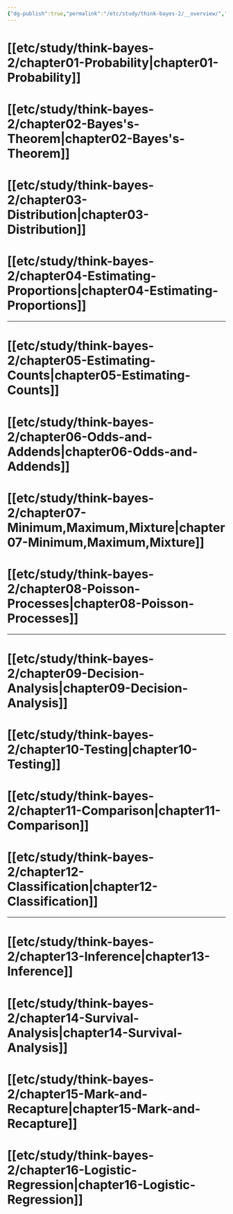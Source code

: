 ```yaml
---
{"dg-publish":true,"permalink":"/etc/study/think-bayes-2/__overview/","dgPassFrontmatter":true,"noteIcon":"","created":"","updated":""}
---
```



# [[etc/study/think-bayes-2/chapter01-Probability\|chapter01-Probability]]
# [[etc/study/think-bayes-2/chapter02-Bayes's-Theorem\|chapter02-Bayes's-Theorem]]
# [[etc/study/think-bayes-2/chapter03-Distribution\|chapter03-Distribution]]
# [[etc/study/think-bayes-2/chapter04-Estimating-Proportions\|chapter04-Estimating-Proportions]]

---

# [[etc/study/think-bayes-2/chapter05-Estimating-Counts\|chapter05-Estimating-Counts]]
# [[etc/study/think-bayes-2/chapter06-Odds-and-Addends\|chapter06-Odds-and-Addends]]
# [[etc/study/think-bayes-2/chapter07-Minimum,Maximum,Mixture\|chapter07-Minimum,Maximum,Mixture]]
# [[etc/study/think-bayes-2/chapter08-Poisson-Processes\|chapter08-Poisson-Processes]]

---

# [[etc/study/think-bayes-2/chapter09-Decision-Analysis\|chapter09-Decision-Analysis]]
# [[etc/study/think-bayes-2/chapter10-Testing\|chapter10-Testing]]
# [[etc/study/think-bayes-2/chapter11-Comparison\|chapter11-Comparison]]
# [[etc/study/think-bayes-2/chapter12-Classification\|chapter12-Classification]]

---

# [[etc/study/think-bayes-2/chapter13-Inference\|chapter13-Inference]]
# [[etc/study/think-bayes-2/chapter14-Survival-Analysis\|chapter14-Survival-Analysis]]
# [[etc/study/think-bayes-2/chapter15-Mark-and-Recapture\|chapter15-Mark-and-Recapture]]
# [[etc/study/think-bayes-2/chapter16-Logistic-Regression\|chapter16-Logistic-Regression]]